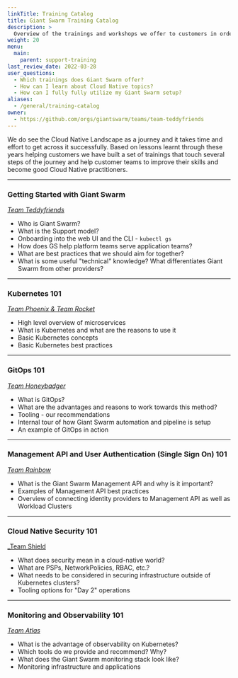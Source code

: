 ```yaml
---
linkTitle: Training Catalog
title: Giant Swarm Training Catalog
description: >
  Overview of the trainings and workshops we offer to customers in order to share our knowledge and best practices with them and answer possible follow-up questions.
weight: 20
menu:
  main:
    parent: support-training
last_review_date: 2022-03-28
user_questions:
  - Which trainings does Giant Swarm offer?
  - How can I learn about Cloud Native topics?
  - How can I fully fully utilize my Giant Swarm setup?
aliases:
  - /general/training-catalog
owner:
  - https://github.com/orgs/giantswarm/teams/team-teddyfriends
---
```


We do see the Cloud Native Landscape as a journey and it takes time and effort to get across it successfully. Based on lessons learnt through these years helping customers we have built a set of trainings that touch several steps of the journey and help customer teams to improve their skills and become good Cloud Native practitioners. 

_____________________________________

### Getting Started with Giant Swarm 
[_Team Teddyfriends_](https://www.giantswarm.io/about)

- Who is Giant Swarm?
- What is the Support model?
- Onboarding into the web UI and the CLI - `kubectl gs`
- How does GS help platform teams serve application teams?
- What are best practices that we should aim for together?
- What is some useful "technical" knowledge? What differentiates Giant Swarm from other providers?

_____________________________________

### Kubernetes 101

[_Team Phoenix & Team Rocket_](https://www.giantswarm.io/about)

- High level overview of microservices
- What is Kubernetes and what are the reasons to use it 
- Basic Kubernetes concepts
- Basic Kubernetes best practices

_____________________________________

### GitOps 101

[_Team Honeybadger_](https://www.giantswarm.io/about)

- What is GitOps?
- What are the advantages and reasons to work towards this method?
- Tooling - our recommendations
- Internal tour of how Giant Swarm automation and pipeline is setup
- An example of GitOps in action

_____________________________________

### Management API and User Authentication (Single Sign On) 101

[_Team Rainbow_](https://www.giantswarm.io/about)

- What is the Giant Swarm Management API and why is it important?
- Examples of Management API best practices
- Overview of connecting identity providers to Management API as well as Workload Clusters


_____________________________________

### Cloud Native Security 101

[_Team Shield ](https://www.giantswarm.io/about)

- What does security mean in a cloud-native world?
- What are PSPs, NetworkPolicies, RBAC, etc.?
- What needs to be considered in securing infrastructure outside of Kubernetes clusters?
- Tooling options for "Day 2" operations

_____________________________________

### Monitoring and Observability 101

[_Team Atlas_](https://www.giantswarm.io/about)

- What is the advantage of observability on Kubernetes?
- Which tools do we provide and recommend? Why?
- What does the Giant Swarm monitoring stack look like?
- Monitoring infrastructure and applications

